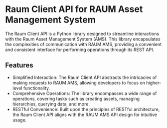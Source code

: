 # Raum Client API for RAUM Asset Management System

The Raum Client API is a Python library designed to streamline interactions with the Raum Asset Management System (AMS). This library encapsulates the complexities of communication with RAUM AMS, providing a convenient and consistent interface for performing operations through its REST API.

## Features

* Simplified Interaction: The Raum Client API abstracts the intricacies of making requests to RAUM AMS, allowing developers to focus on higher-level functionality.
* Comprehensive Operations: The library encompasses a wide range of operations, covering tasks such as creating assets, managing hierarchies, querying data, and more.
* RESTful Convenience: Built upon the principles of RESTful architecture, the Raum Client API aligns with the RAUM AMS API design for intuitive usage.
